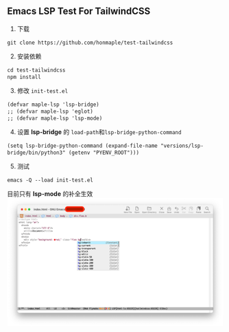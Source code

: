 
## Emacs LSP Test For TailwindCSS


1. 下载
```
git clone https://github.com/honmaple/test-tailwindcss
```

2. 安装依赖
```
cd test-tailwindcss
npm install
```

3. 修改 `init-test.el`
```elisp
(defvar maple-lsp 'lsp-bridge)
;; (defvar maple-lsp 'eglot)
;; (defvar maple-lsp 'lsp-mode)
```

4. 设置 **lsp-bridge** 的 `load-path`和`lsp-bridge-python-command`
```
(setq lsp-bridge-python-command (expand-file-name "versions/lsp-bridge/bin/python3" (getenv "PYENV_ROOT")))
```

5. 测试
```
emacs -Q --load init-test.el
```

目前只有 **lsp-mode** 的补全生效
![](./lsp-mode.png)